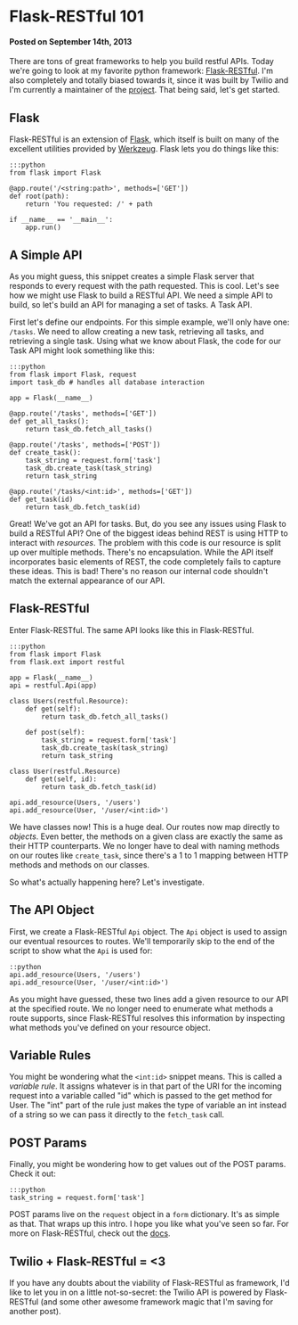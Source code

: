 # Flask-RESTful 101
#### Posted on September 14th, 2013

There are tons of great frameworks to help you build restful APIs. Today we're going to look at my favorite python framework: [Flask-RESTful][flask-restful-home]. I'm also completely and totally biased towards it, since it was built by Twilio and I'm currently a maintainer of the [project][flask-restful-github]. That being said, let's get started.

## Flask
Flask-RESTful is an extension of [Flask][flask-home], which itself is built on many of the excellent utilities provided by [Werkzeug][werkzeug-home]. Flask lets you do things like this:

    :::python
    from flask import Flask

    @app.route('/<string:path>', methods=['GET'])
    def root(path):
        return 'You requested: /' + path

    if __name__ == '__main__':
        app.run()

## A Simple API
As you might guess, this snippet creates a simple Flask server that responds to every request with the path requested. This is cool. Let's see how we might use Flask to build a RESTful API. We need a simple API to build, so let's build an API for managing a set of tasks. A Task API.

First let's define our endpoints. For this simple example, we'll only have one: `/tasks`. We need to allow creating a new task, retrieving all tasks, and retrieving a single task. Using what we know about Flask, the code for our Task API might look something like this:

    :::python
    from flask import Flask, request
    import task_db # handles all database interaction

    app = Flask(__name__)

    @app.route('/tasks', methods=['GET'])
    def get_all_tasks():
        return task_db.fetch_all_tasks()

    @app.route('/tasks', methods=['POST'])
    def create_task():
        task_string = request.form['task']
        task_db.create_task(task_string)
        return task_string

    @app.route('/tasks/<int:id>', methods=['GET'])
    def get_task(id)
        return task_db.fetch_task(id)

Great! We've got an API for tasks. But, do you see any issues using Flask to build a RESTful API? One of the biggest ideas behind REST is using HTTP to interact with *resources*. The problem with this code is our resource is split up over multiple methods. There's no encapsulation. While the API itself incorporates basic elements of REST, the code completely fails to capture these ideas. This is bad! There's no reason our internal code shouldn't match the external appearance of our API.

## Flask-RESTful

Enter Flask-RESTful. The same API looks like this in Flask-RESTful.

    :::python
    from flask import Flask
    from flask.ext import restful

    app = Flask(__name__)
    api = restful.Api(app)

    class Users(restful.Resource):
        def get(self):
            return task_db.fetch_all_tasks()

        def post(self):
            task_string = request.form['task']
            task_db.create_task(task_string)
            return task_string

    class User(restful.Resource)
        def get(self, id):
            return task_db.fetch_task(id)

    api.add_resource(Users, '/users')
    api.add_resource(User, '/user/<int:id>')

We have classes now! This is a huge deal. Our routes now map directly to *objects*. Even better, the methods on a given class are exactly the same as their HTTP counterparts. We no longer have to deal with naming methods on our routes like `create_task`, since there's a 1 to 1 mapping between HTTP methods and methods on our classes.

So what's actually happening here? Let's investigate.

## The API Object

First, we create a Flask-RESTful `Api` object. The `Api` object is used to assign our eventual resources to routes. We'll temporarily skip to the end of the script to show what the `Api` is used for:

    ::python
    api.add_resource(Users, '/users')
    api.add_resource(User, '/user/<int:id>')

As you might have guessed, these two lines add a given resource to our API at the specified route. We no longer need to enumerate what methods a route supports, since Flask-RESTful resolves this information by inspecting what methods you've defined on your resource object.

## Variable Rules

You might be wondering what the `<int:id>` snippet means. This is called a *variable rule*. It assigns whatever is in that part of the URI for the incoming request into a variable called "id" which is passed to the get method for User. The "int" part of the rule just makes the type of variable an int instead of a string so we can pass it directly to the `fetch_task` call.

## POST Params

Finally, you might be wondering how to get values out of the POST params. Check it out:

    :::python
    task_string = request.form['task']

POST params live on the `request` object in a `form` dictionary. It's as simple as that.
That wraps up this intro. I hope you like what you've seen so far. For more on Flask-RESTful, check out the [docs][flask-docs].

## Twilio + Flask-RESTful = <3
If you have any doubts about the viability of Flask-RESTful as framework, I'd like to let you in on a little not-so-secret: the Twilio API is powered by Flask-RESTful (and some other awesome framework magic that I'm saving for another post).

[flask-restful-github]: https://github.com/twilio/flask-restful
[flask-restful-home]: http://flask-restful.readthedocs.org/en/latest/index.html
[flask-docs]: http://flask-restful.readthedocs.org/en/latest/quickstart.html
[flask-home]: http://flask.pocoo.org/docs/
[werkzeug-home]: http://werkzeug.pocoo.org/
